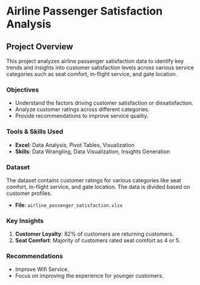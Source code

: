 # Airline Passenger Satisfaction Analysis

## Project Overview

This project analyzes airline passenger satisfaction data to identify key trends and insights into customer satisfaction levels across various service categories such as seat comfort, in-flight service, and gate location.

### Objectives
- Understand the factors driving customer satisfaction or dissatisfaction.
- Analyze customer ratings across different categories.
- Provide recommendations to improve service quality.

### Tools & Skills Used
- **Excel**: Data Analysis, Pivot Tables, Visualization
- **Skills**: Data Wrangling, Data Visualization, Insights Generation

### Dataset

The dataset contains customer ratings for various categories like seat comfort, in-flight service, and gate location. The data is divided based on customer profiles.

- **File**: `airline_passenger_satisfaction.xlsx`

### Key Insights

1. **Customer Loyalty**: 82% of customers are returning customers.
2. **Seat Comfort**: Majority of customers rated seat comfort as 4 or 5.

### Recommendations
- Improve Wifi Service.
- Focus on improving the experience for younger customers.

